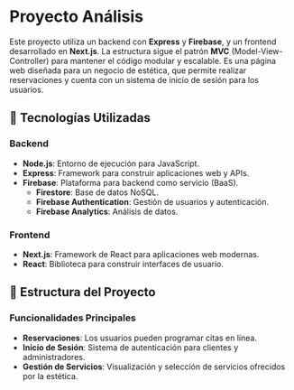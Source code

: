 # Proyecto Análisis

Este proyecto utiliza un backend con **Express** y **Firebase**, y un frontend desarrollado en **Next.js**. La estructura sigue el patrón **MVC** (Model-View-Controller) para mantener el código modular y escalable. Es una página web diseñada para un negocio de estética, que permite realizar reservaciones y cuenta con un sistema de inicio de sesión para los usuarios.

## 🚀 Tecnologías Utilizadas

### Backend
- **Node.js**: Entorno de ejecución para JavaScript.
- **Express**: Framework para construir aplicaciones web y APIs.
- **Firebase**: Plataforma para backend como servicio (BaaS).
    - **Firestore**: Base de datos NoSQL.
    - **Firebase Authentication**: Gestión de usuarios y autenticación.
    - **Firebase Analytics**: Análisis de datos.

### Frontend
- **Next.js**: Framework de React para aplicaciones web modernas.
- **React**: Biblioteca para construir interfaces de usuario.

## 📂 Estructura del Proyecto

### Funcionalidades Principales
- **Reservaciones**: Los usuarios pueden programar citas en línea.
- **Inicio de Sesión**: Sistema de autenticación para clientes y administradores.
- **Gestión de Servicios**: Visualización y selección de servicios ofrecidos por la estética.

